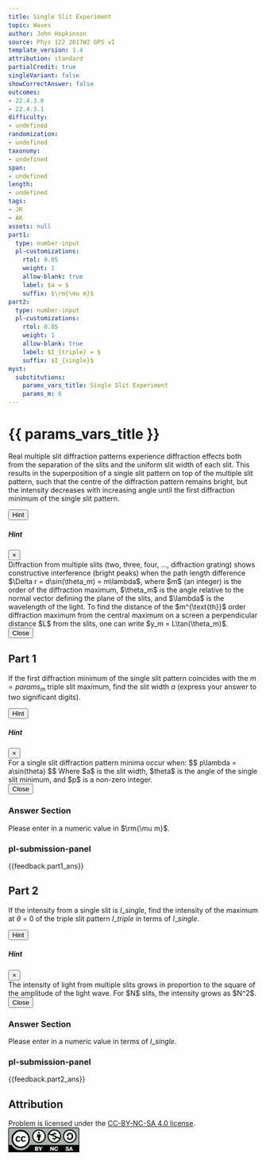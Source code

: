 ```yaml
---
title: Single Slit Experiment
topic: Waves
author: John Hopkinson
source: Phys 122 2017W2 GPS vI
template_version: 1.4
attribution: standard
partialCredit: true
singleVariant: false
showCorrectAnswer: false
outcomes:
- 22.4.3.0
- 22.4.3.1
difficulty:
- undefined
randomization:
- undefined
taxonomy:
- undefined
span:
- undefined
length:
- undefined
tags:
- JR
- AK
assets: null
part1:
  type: number-input
  pl-customizations:
    rtol: 0.05
    weight: 1
    allow-blank: true
    label: $a = $
    suffix: $\rm{\mu m}$
part2:
  type: number-input
  pl-customizations:
    rtol: 0.05
    weight: 1
    allow-blank: true
    label: $I_{triple} = $
    suffix: $I_{single}$
myst:
  substitutions:
    params_vars_title: Single Slit Experiment
    params_m: 6
---
```

# {{ params_vars_title }}
Real multiple slit diffraction patterns experience diffraction effects both from the separation of the slits and the uniform slit width of each slit. This results in the superposition of a single slit pattern on top of the multiple slit pattern, such that the centre of the diffraction pattern remains bright, but the intensity decreases with increasing angle until the first diffraction minimum of the single slit pattern.

<!-- Button trigger modal -->

<button type="button" class="btn btn-primary" data-toggle="modal" data-target="#exampleModalLong1">
  Hint
</button>

<!-- Modal -->

<div class="modal fade" id="exampleModalLong1" tabindex="-1" role="dialog" aria-labelledby="exampleModalLongTitle" aria-hidden="true">
  <div class="modal-dialog" role="document">
        <div class="modal-content">
          <div class="modal-header">
            <h5 class="modal-title" id="exampleModalLongTitle">Hint</h5>
            <button type="button" class="close" data-dismiss="modal" aria-label="Close">
              <span aria-hidden="true">&times;</span>
            </button>
          </div>
          <div class="modal-body">
          Diffraction from multiple slits (two, three, four, ..., diffraction grating) shows constructive interference (bright peaks) when the path length difference $\Delta r = d\sin(\theta_m) = m\lambda$, where $m$ (an integer) is the order of the diffraction maximum, $\theta_m$ is the angle relative to the normal vector defining the plane of the slits, and $\lambda$ is the wavelength of the light. To find the distance of the $m^{\text{th}}$ order diffraction maximum from the central maximum on a screen a perpendicular distance $L$ from the slits, one can write $y_m = L\tan(\theta_m)$.
          </div>
          <div class="modal-footer">
            <button type="button" class="btn btn-secondary" data-dismiss="modal">Close</button>
          </div>
    </div>
  </div>
</div>

## Part 1

If the first diffraction minimum of the single slit pattern coincides with the $m = {{ params_m }}$ triple slit maximum, find the slit width $a$ (express your answer to two significant digits).

<!-- Button trigger modal -->

<button type="button" class="btn btn-primary" data-toggle="modal" data-target="#exampleModalLong2">
  Hint
</button>

<!-- Modal -->

<div class="modal fade" id="exampleModalLong2" tabindex="-1" role="dialog" aria-labelledby="exampleModalLongTitle" aria-hidden="true">
  <div class="modal-dialog" role="document">
        <div class="modal-content">
          <div class="modal-header">
            <h5 class="modal-title" id="exampleModalLongTitle">Hint</h5>
            <button type="button" class="close" data-dismiss="modal" aria-label="Close">
              <span aria-hidden="true">&times;</span>
            </button>
          </div>
          <div class="modal-body">
          For a single slit diffraction pattern minima occur when:
          $$
          p\lambda = a\sin(theta)
          $$
          Where $a$ is the slit width,  $theta$ is  the angle of the single slit minimum, and $p$ is a non-zero integer.
          </div>
          <div class="modal-footer">
            <button type="button" class="btn btn-secondary" data-dismiss="modal">Close</button>
          </div>
    </div>
  </div>
</div>

### Answer Section

Please enter in a numeric value in $\rm{\mu m}$.

### pl-submission-panel

{{feedback.part1_ans}}

## Part 2

If the intensity from a single slit is $I\_{single}$, find the intensity of the maximum at $\theta$ = 0 of the triple slit pattern $I\_{triple}$ in terms of $I\_{single}$.

<!-- Button trigger modal -->

<button type="button" class="btn btn-primary" data-toggle="modal" data-target="#exampleModalLong3">
  Hint
</button>

<!-- Modal -->

<div class="modal fade" id="exampleModalLong3" tabindex="-1" role="dialog" aria-labelledby="exampleModalLongTitle" aria-hidden="true">
  <div class="modal-dialog" role="document">
        <div class="modal-content">
          <div class="modal-header">
            <h5 class="modal-title" id="exampleModalLongTitle">Hint</h5>
            <button type="button" class="close" data-dismiss="modal" aria-label="Close">
              <span aria-hidden="true">&times;</span>
            </button>
          </div>
          <div class="modal-body">
          The intensity of light from multiple slits grows in proportion to the square of the amplitude of the light wave. For $N$ slits, the intensity grows as $N^2$.
          </div>
          <div class="modal-footer">
            <button type="button" class="btn btn-secondary" data-dismiss="modal">Close</button>
          </div>
    </div>
  </div>
</div>

### Answer Section

Please enter in a numeric value in terms of $I\_{single}$.

### pl-submission-panel

{{feedback.part2_ans}}

## Attribution

Problem is licensed under the [CC-BY-NC-SA 4.0 license](https://creativecommons.org/licenses/by-nc-sa/4.0/).<br> ![The Creative Commons 4.0 license requiring attribution-BY, non-commercial-NC, and share-alike-SA license.](https://raw.githubusercontent.com/firasm/bits/master/by-nc-sa.png)